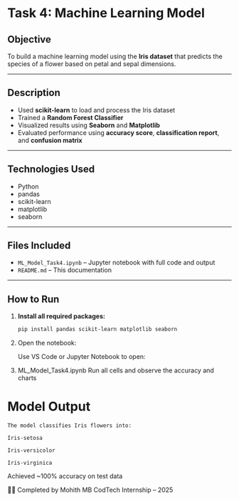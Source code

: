 # Task 4: Machine Learning Model

## Objective
To build a machine learning model using the **Iris dataset** that predicts the species of a flower based on petal and sepal dimensions.

---

## Description

- Used **scikit-learn** to load and process the Iris dataset
- Trained a **Random Forest Classifier**
- Visualized results using **Seaborn** and **Matplotlib**
- Evaluated performance using **accuracy score**, **classification report**, and **confusion matrix**

---

## Technologies Used

- Python
- pandas
- scikit-learn
- matplotlib
- seaborn

---

## Files Included

- `ML_Model_Task4.ipynb` – Jupyter notebook with full code and output
- `README.md` – This documentation

---

## How to Run

1. **Install all required packages:**
   ```bash
   pip install pandas scikit-learn matplotlib seaborn

2. Open the notebook:

   Use VS Code or Jupyter Notebook to open:

3. ML_Model_Task4.ipynb
   Run all cells and observe the accuracy and charts

# Model Output

    The model classifies Iris flowers into:

    Iris-setosa

    Iris-versicolor

    Iris-virginica

 Achieved ~100% accuracy on test data

👨‍💻 Completed by
Mohith MB
CodTech Internship – 2025
